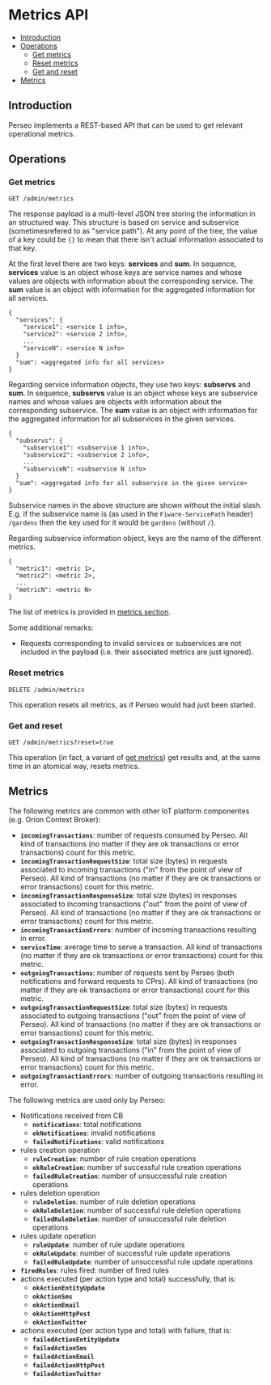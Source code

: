 # Metrics API

- [Introduction](#introduction)
- [Operations](#operations)
    - [Get metrics](#get-metrics)
    - [Reset metrics](#reset-metrics)
    - [Get and reset](#get-and-reset)
- [Metrics](#metrics)

## Introduction

Perseo implements a REST-based API that can be used to get relevant operational metrics.

## Operations

### Get metrics

```
GET /admin/metrics
```

The response payload is a multi-level JSON tree storing the information in an structured way. This structure is based on service and subservice (sometimesrefered to as "service path"). At any point of the tree, the value of a key could be `{}` to mean that there isn't actual information associated to that key.

At the first level there are two keys: **services** and **sum**. In sequence, **services** value is an object whose keys are service names and whose values are objects with information about the corresponding
service. The **sum** value is an object with information for the aggregated information for all services.

```
{
  "services": {
    "service1": <service 1 info>,
    "service2": <service 2 info>,
    ...
    "serviceN": <service N info>
  }
  "sum": <aggregated info for all services>
}
```

Regarding service information objects, they use two keys: **subservs** and **sum**. In sequence, **subservs** value is an object whose keys are subservice names and whose values are objects with information about
the corresponding subservice. The **sum** value is an object with information for the aggregated information for all subservices in the given services.

```
{
  "subservs": {
    "subservice1": <subservice 1 info>,
    "subservice2": <subservice 2 info>,
    ...
    "subserviceN": <subservice N info>
  }
  "sum": <aggregated info for all subservice in the given service>
}
```

Subservice names in the above structure are shown without the initial slash. E.g. if the subservice name is (as used in the `Fiware-ServicePath` header) `/gardens` then the key used for it would be
`gardens` (without `/`).
 
Regarding subservice information object, keys are the name of the different metrics.

```
{
  "metric1": <metric 1>,
  "metric2": <metric 2>,
  ...
  "metricN": <metric N>
}
```

The list of metrics is provided in [metrics section](#metrics).

Some additional remarks:

* Requests corresponding to invalid services or subservices are not included in the payload (i.e. their associated metrics are just ignored).


### Reset metrics

```
DELETE /admin/metrics
```

This operation resets all metrics, as if Perseo would had just been started.


### Get and reset

```
GET /admin/metrics?reset=true
```

This operation (in fact, a variant of [get metrics](#get-metrics)) get results and, at the same time
in an atomical way, resets metrics.


## Metrics

The following metrics are common with other IoT platform componentes (e.g. Orion Context Broker):

* **`incomingTransactions`**: number of requests consumed by Perseo. All kind of transactions (no matter if they are ok transactions or error transactions) count for this metric.
* **`incomingTransactionRequestSize`**: total size (bytes) in requests associated to incoming transactions ("in" from the point of view of Perseo). All kind of transactions (no matter if they are ok transactions or error transactions) count for this metric.
* **`incomingTransactionResponseSize`**: total size (bytes) in responses associated to incoming transactions ("out" from the point of view of Perseo). All kind of transactions (no matter if they are ok transactions or error transactions) count for this metric.
* **`incomingTransactionErrors`**: number of incoming transactions resulting in error.
* **`serviceTime`**: average time to serve a transaction. All kind of transactions (no matter if they are ok transactions or error transactions) count for this metric.
* **`outgoingTransactions`**: number of requests sent by Perseo (both notifications and forward requests to CPrs). All kind of transactions (no matter if they are ok transactions or error transactions) count for this metric.
* **`outgoingTransactionRequestSize`**: total size (bytes) in requests associated to outgoing transactions ("out" from the point of view of Perseo). All kind of transactions (no matter if they are ok transactions or error transactions) count for this metric.
* **`outgoingTransactionResponseSize`**: total size (bytes) in responses associated to outgoing transactions ("in" from the point of view of Perseo). All kind of transactions (no matter if they are ok transactions or error transactions) count for this metric.
* **`outgoingTransactionErrors`**: number of outgoing transactions resulting in error.

The following metrics are used only by Perseo:

* Notifications received from CB
    * **`notifications`**: total notifications
    * **`okNotifications`**: invalid notifications
    * **`failedNotifications`**: valid notifications
* rules creation operation
    * **`ruleCreation`**: number of rule creation operations
    * **`okRuleCreation`**: number of successful rule creation operations
    * **`failedRuleCreation`**: number of unsuccessful rule creation operations
* rules deletion operation
    * **`ruleDeletion`**: number of rule deletion operations
    * **`okRuleDeletion`**: number of successful rule deletion operations
    * **`failedRuleDeletion`**: number of unsuccessful rule deletion operations
* rules update operation
    * **`ruleUpdate`**: number of rule update operations
    * **`okRuleUpdate`**: number of successful rule update operations
    * **`failedRuleUpdate`**: number of unsuccessful rule update operations
* **`firedRules`**: rules fired: number of fired rules
* actions executed (per action type and total) successfully, that is:
    * **`okActionEntityUpdate`**
    * **`okActionSms`**
    * **`okActionEmail`**
    * **`okActionHttpPost`**
    * **`okActionTwitter`**
* actions  executed (per action type and total) with failure, that is:
    * **`failedActionEntityUpdate`**
    * **`failedActionSms`**
    * **`failedActionEmail`**
    * **`failedActionHttpPost`**
    * **`failedActionTwitter`**


